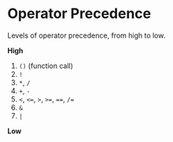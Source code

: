 # Operator Precedence

Levels of operator precedence, from high to low.

**High**

1. `()` (function call)
1. `!`
1. `*`, `/`
1. `+`, `-`
1. `<`, `<=`, `>`, `>=`, `==`, `/=`
1. `&`
1. `|`

**Low**
